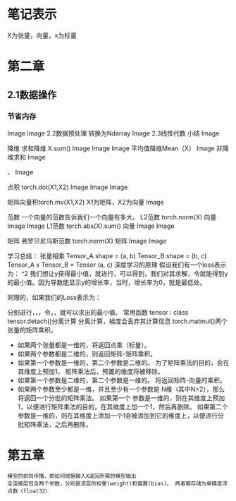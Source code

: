 # 笔记表示

X为张量，向量，x为标量

# 第二章

## 2.1数据操作

### 节省内存

Image
Image
2.2数据预处理
转换为Ndarray
Image
2.3线性代数
小结
Image


降维
求和降维 X.sum()
Image
Image
Image
平均值降维Mean（X）
Image
⾮降维求和
Image














、
Image





点积 torch.dot(X1,X2)
Image
Image
Image



矩阵向量积torch.mv(X1,X2)   X1为矩阵，X2为向量
Image



范数   ⼀个向量的范数告诉我们⼀个向量有多⼤。
L2范数   torch.norm(X)  向量
Image
Image
L1范数  torch.abs(X).sum()  向量
Image
Image

矩阵  弗罗贝尼乌斯范数  torch.norm(X)  矩阵
Image
Image








学习总结：
张量相乘
Tensor_A.shape = (a, b)
Tensor_B.shape = (b, c)
Tensor_A x Tensor_B = Tensor (a, c)
深度学习的原理
假设我们有一个loss表示为：
 ^2
我们想让y获得最小值，就进行，可以得到，我们对其求解，令就能得到y的最小值。因为导数能显示y的增长率，当时，增长率为0，就是最低处。

同理的，如果我们的Loss表示为：




分别进行，，，令，，就可以求出的最小值。
常用函数
tensor : class
tensor.detach()分离计算
分离计算，梯度会丢弃其计算信息
torch.matmul()两个张量的矩阵乘积。
- 如果两个张量都是一维的，将返回点乘（标量）。
- 如果两个参数都是二维的，则返回矩阵-矩阵乘积。
- 如果第一个参数是一维的，第二个参数是二维的。
  为了矩阵乘法的目的，会在其维度上预加1。
  矩阵乘法后，预置的维度将被移除。
- 如果第一个参数是二维的，第二个参数是一维的。
  将返回矩阵-向量的乘积。
- 如果两个参数至少都是一维，并且至少有一个参数是
  N维（其中N>2），那么将返回一个分批的矩阵乘法。 如果第一个
  参数是一维的，则在其维度上预加1，以便进行矩阵乘法的目的，在其维度上加一个1，然后再删除。 如果第二个参数是一维的，则在其维度上添加一个1会被添加到它的维度上，以便进行分批矩阵乘法，之后再删除。

# 第五章

```
模型的前向传播，即如何根据输入X返回所需的模型输出
全连接层包含两个参数，分别是该层的权重(weight)和偏置(bias)。 两者都存储为单精度浮点数（float32）
```